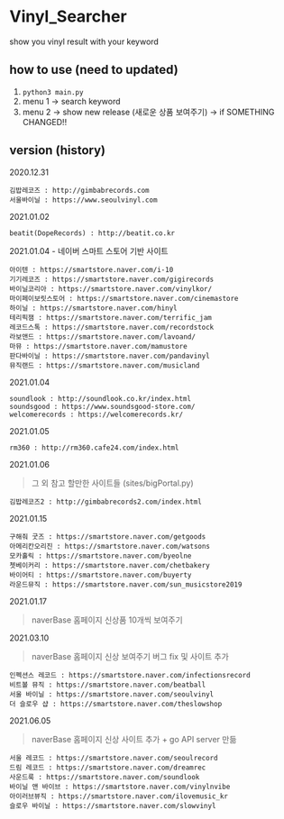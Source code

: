 # Vinyl_Searcher

show you vinyl result with your keyword

## how to use (need to updated)
1. ```python3 main.py```
2. menu 1 -> search keyword
3. menu 2 -> show new release (새로운 상품 보여주기) -> if SOMETHING CHANGED!!

## version (history)
2020.12.31
   
    김밥레코즈 : http://gimbabrecords.com
    서울바이닐 : https://www.seoulvinyl.com    

2021.01.02 

    beatit(DopeRecords) : http://beatit.co.kr
  
2021.01.04 - 네이버 스마트 스토어 기반 사이트 

    아이텐 : https://smartstore.naver.com/i-10
    기기레코즈 : https://smartstore.naver.com/gigirecords   
    바이닐코리아 : https://smartstore.naver.com/vinylkor/
    마이페이보릿스토어 : https://smartstore.naver.com/cinemastore   
    하이닐 : https://smartstore.naver.com/hinyl
    테리픽잼 : https://smartstore.naver.com/terrific_jam   
    레코드스톡 : https://smartstore.naver.com/recordstock
    라보앤드 : https://smartstore.naver.com/lavoand/   
    마뮤 : https://smartstore.naver.com/mamustore
    판다바이닐 : https://smartstore.naver.com/pandavinyl 
    뮤직랜드 : https://smartstore.naver.com/musicland  


2021.01.04

    soundlook : http://soundlook.co.kr/index.html  
    soundsgood : https://www.soundsgood-store.com/  
    welcomerecords : https://welcomerecords.kr/


2021.01.05

    rm360 : http://rm360.cafe24.com/index.html  


2021.01.06
> 그 외 참고 할만한 사이트들 (sites/bigPortal.py)

    김밥레코즈2 : http://gimbabrecords2.com/index.html  


2021.01.15

    구해줘 굿즈 : https://smartstore.naver.com/getgoods
    아메리칸오리진 : https://smartstore.naver.com/watsons
    모카홀릭 : https://smartstore.naver.com/byeolne
    쳇베이커리 : https://smartstore.naver.com/chetbakery
    바이어티 : https://smartstore.naver.com/buyerty
    라운드뮤직 : https://smartstore.naver.com/sun_musicstore2019


2021.01.17
> naverBase 홈페이지 신상품 10개씩 보여주기


2021.03.10
> naverBase 홈페이지 신상 보여주기 버그 fix 및 사이트 추가

    인펙션스 레코드 : https://smartstore.naver.com/infectionsrecord
    비트볼 뮤직 : https://smartstore.naver.com/beatball
    서울 바이닐 : https://smartstore.naver.com/seoulvinyl
    더 슬로우 샵 : https://smartstore.naver.com/theslowshop
    
2021.06.05
> naverBase 홈페이지 신상 사이트 추가 + go API server 만듦

    서울 레코드 : https://smartstore.naver.com/seoulrecord
    드림 레코드 : https://smartstore.naver.com/dreamrec
    사운드룩 : https://smartstore.naver.com/soundlook
    바이닐 앤 바이브 : https://smartstore.naver.com/vinylnvibe
    아이러브뷰직 : https://smartstore.naver.com/ilovemusic_kr
    슬로우 바이닐 : https://smartstore.naver.com/slowvinyl
   
   